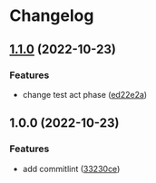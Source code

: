 # Changelog

## [1.1.0](https://github.com/gltumakov/release_example/compare/v1.0.0...v1.1.0) (2022-10-23)


### Features

* change test act phase ([ed22e2a](https://github.com/gltumakov/release_example/commit/ed22e2a673be095238924a874971a9176230b3be))

## 1.0.0 (2022-10-23)


### Features

* add commitlint ([33230ce](https://github.com/gltumakov/release_example/commit/33230ce1e148cc362c372058880a57850f87ff99))
